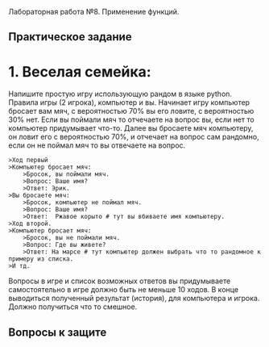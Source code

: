 Лабораторная работа №8. Применение функций.  

## Практическое задание
# 1. Веселая семейка:
Напишите простую игру использующую рандом в языке python. Правила игры (2 игрока), компьютер и вы. Начинает игру компьютер бросает вам мяч, с вероятностью 70% вы его ловите, с вероятностью 30% нет. Если вы поймали мяч то отчечаете на вопрос вы, если нет то компьютер придумывает что-то. Далее вы бросаете мяч компьютеру, он ловит его с вероятностью 70%, и отчечает на вопрос сам рандомно, если он не поймал мяч то вы отвечаете на вопрос.  
```
>Ход первый  
>Компьютер бросает мяч:  
    >Бросок, вы поймали мяч. 
    >Вопрос: Ваше имя?  
    >Ответ: Эрик.  
>Вы бросаете мяч:  
    >Бросок, компьютер не поймал мяч. 
    >Вопрос: Ваше имя?  
    >Ответ:  Ржавое корыто # тут вы вбиваете имя компьютеру.  
>Ход второй.  
>Компьютер бросает мяч:   
    >Бросок, вы не поймали мяч.    
    >Вопрос: Где вы живете?    
    >Ответ: На марсе # тут компьютер должен выбрать что то рандомное к примеру из списка.    
>И тд.
```
Вопросы в игре и список возможных ответов вы придумываете самостоятельно в игре должно быть не меньше 10 ходов. В конце выводиться полученный результат (история), для компьютера и игрока. Должно получиться что то смешное.

## Вопросы к защите


